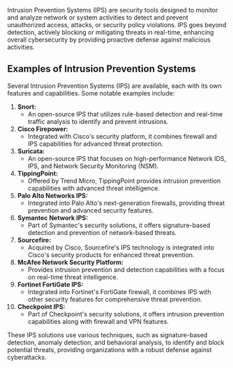 
Intrusion Prevention Systems (IPS) are security tools designed to monitor and analyze network or system activities to detect and prevent unauthorized access, attacks, or security policy violations. IPS goes beyond detection, actively blocking or mitigating threats in real-time, enhancing overall cybersecurity by providing proactive defense against malicious activities.

## Examples of Intrusion Prevention Systems

Several Intrusion Prevention Systems (IPS) are available, each with its own features and capabilities. Some notable examples include:
1. **Snort:**
    - An open-source IPS that utilizes rule-based detection and real-time traffic analysis to identify and prevent intrusions.
2. **Cisco Firepower:**
    - Integrated with Cisco's security platform, it combines firewall and IPS capabilities for advanced threat protection.
3. **Suricata:**
    - An open-source IPS that focuses on high-performance Network IDS, IPS, and Network Security Monitoring (NSM).
4. **TippingPoint:**
    - Offered by Trend Micro, TippingPoint provides intrusion prevention capabilities with advanced threat intelligence.
5. **Palo Alto Networks IPS:**
    - Integrated into Palo Alto's next-generation firewalls, providing threat prevention and advanced security features.
6. **Symantec Network IPS:**
    - Part of Symantec's security solutions, it offers signature-based detection and prevention of network-based threats.
7. **Sourcefire:**
    - Acquired by Cisco, Sourcefire's IPS technology is integrated into Cisco's security products for enhanced threat prevention.
8. **McAfee Network Security Platform:**
    - Provides intrusion prevention and detection capabilities with a focus on real-time threat intelligence.
9. **Fortinet FortiGate IPS:**
    - Integrated into Fortinet's FortiGate firewall, it combines IPS with other security features for comprehensive threat prevention.
10. **Checkpoint IPS:**
    - Part of Checkpoint's security solutions, it offers intrusion prevention capabilities along with firewall and VPN features.

These IPS solutions use various techniques, such as signature-based detection, anomaly detection, and behavioral analysis, to identify and block potential threats, providing organizations with a robust defense against cyberattacks.